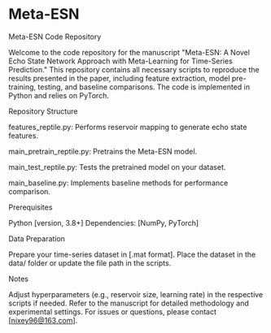 # Meta-ESN
Meta-ESN Code Repository

Welcome to the code repository for the manuscript "Meta-ESN: A Novel Echo State Network Approach with Meta-Learning for Time-Series Prediction." This repository contains all necessary scripts to reproduce the results presented in the paper, including feature extraction, model pre-training, testing, and baseline comparisons. The code is implemented in Python and relies on PyTorch.

Repository Structure

features_reptile.py: Performs reservoir mapping to generate echo state features.

main_pretrain_reptile.py: Pretrains the Meta-ESN model.

main_test_reptile.py: Tests the pretrained model on your dataset.

main_baseline.py: Implements baseline methods for performance comparison.

Prerequisites

Python [version, 3.8+]
Dependencies: [NumPy, PyTorch]

Data Preparation

Prepare your time-series dataset in [.mat format].
Place the dataset in the data/ folder or update the file path in the scripts.

Notes

Adjust hyperparameters (e.g., reservoir size, learning rate) in the respective scripts if needed.
Refer to the manuscript for detailed methodology and experimental settings.
For issues or questions, please contact [nixey96@163.com].
